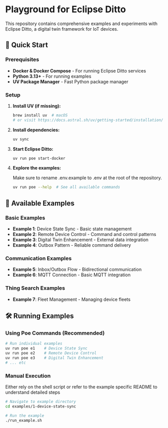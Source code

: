 # Playground for Eclipse Ditto

This repository contains comprehensive examples and experiments with Eclipse Ditto, a digital twin framework for IoT devices.

## 🚀 Quick Start

### Prerequisites

- **Docker & Docker Compose** - For running Eclipse Ditto services
- **Python 3.13+** - For running examples
- **UV Package Manager** - Fast Python package manager

### Setup

1. **Install UV (if missing):**
   ```bash
   brew install uv  # macOS
   # or visit https://docs.astral.sh/uv/getting-started/installation/
   ```

2. **Install dependencies:**
   ```bash
   uv sync
   ```

3. **Start Eclipse Ditto:**
   ```bash
   uv run poe start-docker
   ```

4. **Explore the examples:**

   Make sure to rename .env.example to .env at the root of the repository.


   ```bash
   uv run poe --help  # See all available commands
   ```

## 🎯 Available Examples

### Basic Examples
- **Example 1**: Device State Sync - Basic state management
- **Example 2**: Remote Device Control - Command and control patterns
- **Example 3**: Digital Twin Enhancement - External data integration
- **Example 4**: Outbox Pattern - Reliable command delivery

### Communication Examples
- **Example 5**: Inbox/Outbox Flow - Bidirectional communication
- **Example 6**: MQTT Connection - Basic MQTT integration

### Thing Search Examples
- **Example 7**: Fleet Management - Managing device fleets

## 🛠️ Running Examples

### Using Poe Commands (Recommended)
```bash
# Run individual examples
uv run poe e1    # Device State Sync
uv run poe e2    # Remote Device Control
uv run poe e3    # Digital Twin Enhancement
# ... etc
```

### Manual Execution

Either rely on the shell script or refer to the example specific README to understand detailed steps

```bash
# Navigate to example directory
cd examples/1-device-state-sync

# Run the example
./run_example.sh
```
